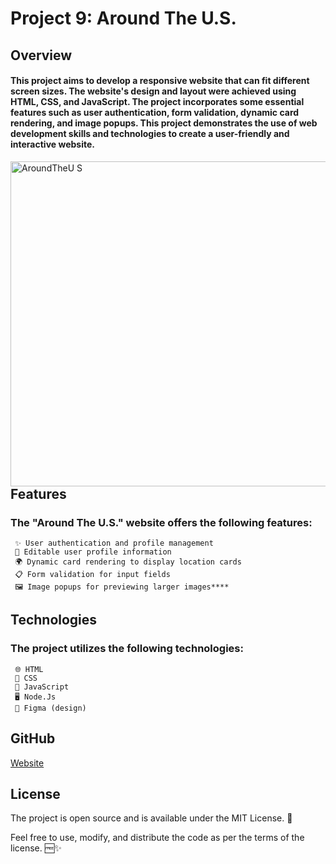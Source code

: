 # Project 9: Around The U.S.

## Overview

#### This project aims to develop a responsive website that can fit different screen sizes. The website's design and layout were achieved using HTML, CSS, and JavaScript. The project incorporates some essential features such as user authentication, form validation, dynamic card rendering, and image popups. This project demonstrates the use of web development skills and technologies to create a user-friendly and interactive website.
<img align="right" width="520" alt="AroundTheU S" src="https://github.com/iankamar/se_project_aroundtheus/assets/95672055/598087f8-5ee7-41dd-a15a-4b2d05545acd">

## Features
### The "Around The U.S." website offers the following features:

     ✨ User authentication and profile management
     📝 Editable user profile information
     🌍 Dynamic card rendering to display location cards
     📋 Form validation for input fields
     🖼️ Image popups for previewing larger images****

## Technologies
### The project utilizes the following technologies:

     🌐 HTML
     🎨 CSS
     🚀 JavaScript
     🖥️ Node.Js
     🎨 Figma (design)
     
## GitHub
[Website](https://iankamar.github.io/se_project_aroundtheus/)

## License
The project is open source and is available under the MIT License. 📄

Feel free to use, modify, and distribute the code as per the terms of the license. 🆓✨
